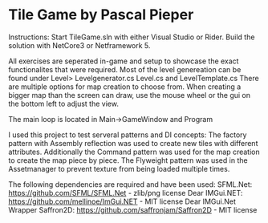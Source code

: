 # Tile Game by Pascal Pieper
Instructions:
Start TileGame.sln with either Visual Studio or Rider. 
Build the solution with NetCore3 or Netframework 5.

All exercises are seperated in-game and setup to showcase the exact functionalites that were required.
Most of the level genereation can be found under Level> Levelgenerator.cs Level.cs and LevelTemplate.cs
There are multiple options for map creation to choose from. When creating a bigger map than the screen can draw, use the mouse wheel or the gui on the bottom left to adjust the view.


The main loop is located in Main->GameWindow and Program


I used this project to test serveral patterns and DI concepts:
The factory pattern with Assembly reflection was used to create new tiles with different attributes.
Additionally the Command pattern was used for the map creation to create the map piece by piece.
The Flyweight pattern was used in the Assetmanager to prevent texture from being loaded multiple times.

 




The following dependencies are required and have been used:
SFML.Net: https://github.com/SFML/SFML.Net - zlib/png license
Dear IMGui.NET: https://github.com/mellinoe/ImGui.NET - MIT license
Dear IMGui.Net Wrapper Saffron2D: https://github.com/saffronjam/Saffron2D - MIT license





